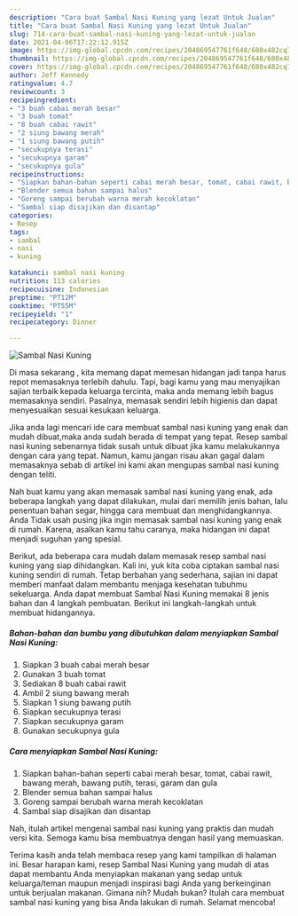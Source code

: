 ```yaml
---
description: "Cara buat Sambal Nasi Kuning yang lezat Untuk Jualan"
title: "Cara buat Sambal Nasi Kuning yang lezat Untuk Jualan"
slug: 714-cara-buat-sambal-nasi-kuning-yang-lezat-untuk-jualan
date: 2021-04-06T17:22:12.915Z
image: https://img-global.cpcdn.com/recipes/204869547761f648/680x482cq70/sambal-nasi-kuning-foto-resep-utama.jpg
thumbnail: https://img-global.cpcdn.com/recipes/204869547761f648/680x482cq70/sambal-nasi-kuning-foto-resep-utama.jpg
cover: https://img-global.cpcdn.com/recipes/204869547761f648/680x482cq70/sambal-nasi-kuning-foto-resep-utama.jpg
author: Jeff Kennedy
ratingvalue: 4.7
reviewcount: 3
recipeingredient:
- "3 buah cabai merah besar"
- "3 buah tomat"
- "8 buah cabai rawit"
- "2 siung bawang merah"
- "1 siung bawang putih"
- "secukupnya terasi"
- "secukupnya garam"
- "secukupnya gula"
recipeinstructions:
- "Siapkan bahan-bahan seperti cabai merah besar, tomat, cabai rawit, bawang merah, bawang putih, terasi, garam dan gula"
- "Blender semua bahan sampai halus"
- "Goreng sampai berubah warna merah kecoklatan"
- "Sambal siap disajikan dan disantap"
categories:
- Resep
tags:
- sambal
- nasi
- kuning

katakunci: sambal nasi kuning 
nutrition: 113 calories
recipecuisine: Indonesian
preptime: "PT12M"
cooktime: "PT55M"
recipeyield: "1"
recipecategory: Dinner

---
```



![Sambal Nasi Kuning](https://img-global.cpcdn.com/recipes/204869547761f648/680x482cq70/sambal-nasi-kuning-foto-resep-utama.jpg)

Di masa  sekarang , kita memang dapat memesan hidangan jadi tanpa harus repot memasaknya terlebih dahulu. Tapi, bagi kamu yang mau menyajikan sajian terbaik kepada keluarga tercinta, maka anda memang lebih bagus memasaknya sendiri. Pasalnya, memasak sendiri lebih higienis dan dapat menyesuaikan sesuai kesukaan keluarga.

Jika anda lagi mencari ide cara membuat sambal nasi kuning yang enak dan mudah dibuat,maka anda sudah berada di tempat yang tepat. Resep sambal nasi kuning  sebenarnya tidak susah untuk dibuat jika kamu melakukannya dengan cara yang tepat. Namun, kamu jangan risau akan gagal dalam memasaknya 
sebab di artikel ini kami akan mengupas sambal nasi kuning dengan teliti.  



Nah buat kamu yang akan memasak sambal nasi kuning yang enak, ada beberapa langkah yang dapat dilakukan, mulai dari memilih jenis bahan, lalu penentuan bahan segar, hingga cara membuat dan menghidangkannya. Anda Tidak usah pusing jika ingin memasak sambal nasi kuning yang enak di rumah. Karena, asalkan kamu  tahu caranya, maka hidangan ini dapat menjadi suguhan yang spesial.

Berikut, ada beberapa cara mudah dalam memasak resep sambal nasi kuning yang siap dihidangkan. Kali ini, yuk kita coba ciptakan sambal nasi kuning sendiri di rumah. Tetap berbahan yang sederhana, sajian ini dapat memberi manfaat dalam membantu menjaga kesehatan tubuhmu sekeluarga. Anda dapat membuat Sambal Nasi Kuning memakai 8 jenis bahan dan 4 langkah pembuatan. Berikut ini langkah-langkah untuk membuat hidangannya.

<!--inarticleads1-->

##### Bahan-bahan dan bumbu yang dibutuhkan dalam menyiapkan Sambal Nasi Kuning:

1. Siapkan 3 buah cabai merah besar
1. Gunakan 3 buah tomat
1. Sediakan 8 buah cabai rawit
1. Ambil 2 siung bawang merah
1. Siapkan 1 siung bawang putih
1. Siapkan secukupnya terasi
1. Siapkan secukupnya garam
1. Gunakan secukupnya gula




<!--inarticleads2-->

##### Cara menyiapkan Sambal Nasi Kuning:

1. Siapkan bahan-bahan seperti cabai merah besar, tomat, cabai rawit, bawang merah, bawang putih, terasi, garam dan gula
1. Blender semua bahan sampai halus
1. Goreng sampai berubah warna merah kecoklatan
1. Sambal siap disajikan dan disantap




Nah, itulah artikel mengenai  sambal nasi kuning  yang praktis dan mudah versi kita. Semoga kamu bisa membuatnya dengan hasil yang memuaskan. 

Terima kasih anda telah membaca resep yang kami tampilkan di halaman ini. Besar harapan kami, resep  Sambal Nasi Kuning yang mudah di atas dapat membantu Anda menyiapkan makanan yang sedap untuk keluarga/teman maupun menjadi inspirasi bagi Anda yang berkeinginan untuk berjualan makanan. Gimana nih? Mudah bukan? Itulah cara membuat sambal nasi kuning yang bisa Anda lakukan di rumah. Selamat mencoba!

